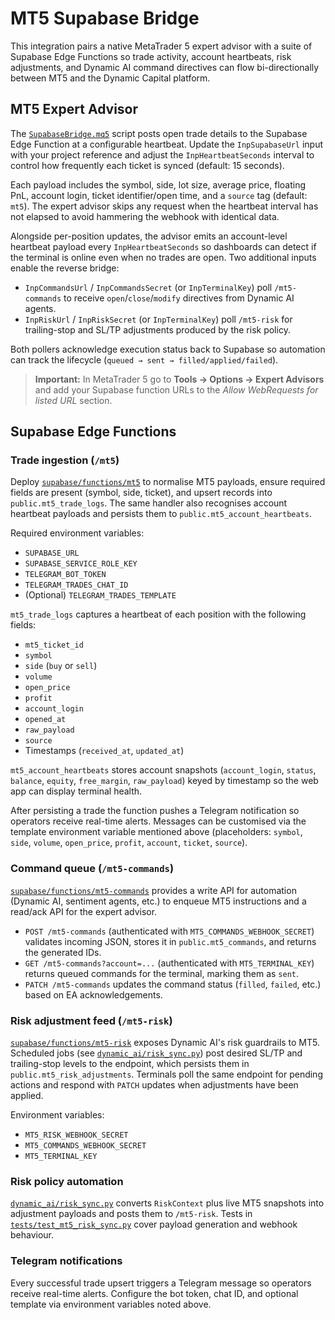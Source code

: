 # MT5 Supabase Bridge

This integration pairs a native MetaTrader 5 expert advisor with a suite of
Supabase Edge Functions so trade activity, account heartbeats, risk adjustments,
and Dynamic AI command directives can flow bi-directionally between MT5 and the
Dynamic Capital platform.

## MT5 Expert Advisor

The [`SupabaseBridge.mq5`](../integrations/mt5/SupabaseBridge.mq5) script posts
open trade details to the Supabase Edge Function at a configurable heartbeat.
Update the `InpSupabaseUrl` input with your project reference and adjust the
`InpHeartbeatSeconds` interval to control how frequently each ticket is synced
(default: 15 seconds).

Each payload includes the symbol, side, lot size, average price, floating PnL,
account login, ticket identifier/open time, and a `source` tag (default: `mt5`).
The expert advisor skips any request when the heartbeat interval has not elapsed
to avoid hammering the webhook with identical data.

Alongside per-position updates, the advisor emits an account-level heartbeat
payload every `InpHeartbeatSeconds` so dashboards can detect if the terminal is
online even when no trades are open. Two additional inputs enable the reverse
bridge:

- `InpCommandsUrl` / `InpCommandsSecret` (or `InpTerminalKey`) poll
  `/mt5-commands` to receive `open`/`close`/`modify` directives from Dynamic AI
  agents.
- `InpRiskUrl` / `InpRiskSecret` (or `InpTerminalKey`) poll `/mt5-risk` for
  trailing-stop and SL/TP adjustments produced by the risk policy.

Both pollers acknowledge execution status back to Supabase so automation can
track the lifecycle (`queued → sent → filled/applied/failed`).

> **Important:** In MetaTrader 5 go to **Tools → Options → Expert Advisors** and
> add your Supabase function URLs to the _Allow WebRequests for listed URL_
> section.

## Supabase Edge Functions

### Trade ingestion (`/mt5`)

Deploy [`supabase/functions/mt5`](../supabase/functions/mt5/index.ts) to
normalise MT5 payloads, ensure required fields are present (symbol, side,
ticket), and upsert records into `public.mt5_trade_logs`. The same handler also
recognises account heartbeat payloads and persists them to
`public.mt5_account_heartbeats`.

Required environment variables:

- `SUPABASE_URL`
- `SUPABASE_SERVICE_ROLE_KEY`
- `TELEGRAM_BOT_TOKEN`
- `TELEGRAM_TRADES_CHAT_ID`
- (Optional) `TELEGRAM_TRADES_TEMPLATE`

`mt5_trade_logs` captures a heartbeat of each position with the following
fields:

- `mt5_ticket_id`
- `symbol`
- `side` (`buy` or `sell`)
- `volume`
- `open_price`
- `profit`
- `account_login`
- `opened_at`
- `raw_payload`
- `source`
- Timestamps (`received_at`, `updated_at`)

`mt5_account_heartbeats` stores account snapshots (`account_login`, `status`,
`balance`, `equity`, `free_margin`, `raw_payload`) keyed by timestamp so the web
app can display terminal health.

After persisting a trade the function pushes a Telegram notification so
operators receive real-time alerts. Messages can be customised via the template
environment variable mentioned above (placeholders: `symbol`, `side`, `volume`,
`open_price`, `profit`, `account`, `ticket`, `source`).

### Command queue (`/mt5-commands`)

[`supabase/functions/mt5-commands`](../supabase/functions/mt5-commands/index.ts)
provides a write API for automation (Dynamic AI, sentiment agents, etc.) to
enqueue MT5 instructions and a read/ack API for the expert advisor.

- `POST /mt5-commands` (authenticated with `MT5_COMMANDS_WEBHOOK_SECRET`)
  validates incoming JSON, stores it in `public.mt5_commands`, and returns the
  generated IDs.
- `GET /mt5-commands?account=...` (authenticated with `MT5_TERMINAL_KEY`)
  returns queued commands for the terminal, marking them as `sent`.
- `PATCH /mt5-commands` updates the command status (`filled`, `failed`, etc.)
  based on EA acknowledgements.

### Risk adjustment feed (`/mt5-risk`)

[`supabase/functions/mt5-risk`](../supabase/functions/mt5-risk/index.ts) exposes
Dynamic AI's risk guardrails to MT5. Scheduled jobs (see
[`dynamic_ai/risk_sync.py`](../dynamic_ai/risk_sync.py)) post desired SL/TP and
trailing-stop levels to the endpoint, which persists them in
`public.mt5_risk_adjustments`. Terminals poll the same endpoint for pending
actions and respond with `PATCH` updates when adjustments have been applied.

Environment variables:

- `MT5_RISK_WEBHOOK_SECRET`
- `MT5_COMMANDS_WEBHOOK_SECRET`
- `MT5_TERMINAL_KEY`

### Risk policy automation

[`dynamic_ai/risk_sync.py`](../dynamic_ai/risk_sync.py) converts `RiskContext`
plus live MT5 snapshots into adjustment payloads and posts them to `/mt5-risk`.
Tests in [`tests/test_mt5_risk_sync.py`](../tests/test_mt5_risk_sync.py) cover
payload generation and webhook behaviour.

### Telegram notifications

Every successful trade upsert triggers a Telegram message so operators receive
real-time alerts. Configure the bot token, chat ID, and optional template via
environment variables noted above.
